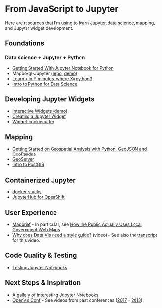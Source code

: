 # From JavaScript to Jupyter
Here are resources that I’m using to learn Jupyter, data science, mapping, and Jupyter widget development.

## Foundations
### Data science + Jupyter + Python
- [Getting Started With Jupyter Notebook for Python](https://medium.com/codingthesmartway-com-blog/getting-started-with-jupyter-notebook-for-python-4e7082bd5d46)
- Mapboxgl-Jupyter ([repo](https://github.com/mapbox/mapboxgl-jupyter), [demo](https://www.mapbox.com/labs/jupyter/))
- [Learn x in Y minutes, where X=python3](https://learnxinyminutes.com/docs/python3/)
- [Intro to Python for Data Science](https://www.datacamp.com/courses/intro-to-python-for-data-science)

## Developing Jupyter Widgets
- [Interactive Widgets (demo)](http://jupyter.org/widgets)
- [Creating a Jupyter Widget](http://kazuar.github.io/jupyter-widget-tutorial/)
- [Widget-cookiecutter](https://github.com/jupyter-widgets/widget-cookiecutter)

## Mapping
- [Getting Started on Geospatial Analysis with Python, GeoJSON and GeoPandas](https://www.twilio.com/blog/2017/08/geospatial-analysis-python-geojson-geopandas.html)
- [GeoServer](http://geoserver.org/)
- [Intro to PostGIS](http://workshops.boundlessgeo.com/postgis-intro/)

## Containerized Jupyter
- [docker-stacks](https://github.com/jupyter/docker-stacks)
- [JupyterHub for OpenShift](https://github.com/jupyter-on-openshift/jupyterhub-quickstart)

## User Experience
- [Mapbrief](http://mapbrief.com/) - In particular, see [How the Public Actually Uses Local Government Web Maps](http://mapbrief.com/2012/08/01/how-the-public-actually-uses-local-government-web-maps-metrics-from-denver/)
- [Why does Data Vis need a style guide?](https://youtu.be/0rQ0NP8JPHQ) (video) - See also the [transcript](http://www.openvisconf.com/files/transcripts/OpenVis_Amy_Cesal.txt) for this video.

## Code Quality & Testing
- [Testing Jupyter Notebooks](https://blog.thedataincubator.com/2016/06/testing-jupyter-notebooks/)

## Next Steps & Inspiration
- [A gallery of interesting Jupyter Notebooks](https://github.com/jupyter/jupyter/wiki/A-gallery-of-interesting-Jupyter-Notebooks)
- [OpenVis Conf](http://www.openvisconf.com/) - See videos from past conferences ([2017](http://www.openvisconf.com/2017) - [2013](http://www.openvisconf.com/2013)).
